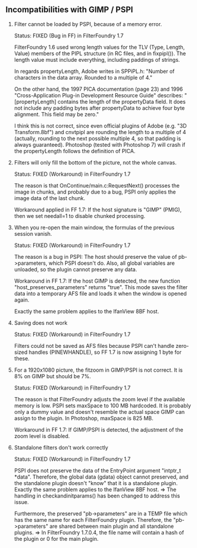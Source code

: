 Incompatibilities with GIMP / PSPI
----------------------------------

1. Filter cannot be loaded by PSPI, because of a memory error.

	Status: FIXED (Bug in FF) in FilterFoundry 1.7
	
	FilterFoundry 1.6 used wrong length values for the TLV (Type, Length, Value) members
	of the PIPL structure (in RC files, and in fixpipl()).
	The length value must include everything, including paddings of strings.
	
	In regards propertyLength, Adobe writes in SPPiPL.h:
	"Number of characters in the data array. Rounded to a multiple of 4."
	
	On the other hand, the 1997 PICA documentation (page 23) and
	1996 "Cross-Application Plug-in Development Resource Guide" describes:
	"[propertyLength] contains the length of the propertyData field. It does not include any padding bytes after
	propertyData to achieve four byte alignment. This field may be zero."
	
	I think this is not correct, since even official plugins of Adobe (e.g. "3D Transform.8bf") and cnvtpipl
	are rounding the length to a multiple of 4 (actually, rounding to the next possible multiple 4,
	so that padding is always guaranteed).
	Photoshop (tested with Photoshop 7) will crash if the propertyLength follows the definition of PICA.

2. Filters will only fill the bottom of the picture, not the whole canvas.

	Status: FIXED (Workaround) in FilterFoundry 1.7
	
	The reason is that OnContinue/main.c:RequestNext() processes the image in chunks,
	and probably due to a bug, PSPI only applies the image data of the last chunk.

	Workaround applied in FF 1.7: If the host signature is "GIMP" (PMIG), then we set
	needall=1 to disable chunked processing.

3. When you re-open the main window, the formulas of the previous session vanish.

	Status: FIXED (Workaround) in FilterFoundry 1.7

	The reason is a bug in PSPI: The host should preserve the value of pb->parameters, which PSPI doesn't do.
	Also, all global variables are unloaded, so the plugin cannot preserve any data.

	Workaround in FF 1.7: If the host GIMP is detected, the new function "host_preserves_parameters" returns "true".
	This mode saves the filter data into a temporary AFS file and loads it
	when the window is opened again.

	Exactly the same problem applies to the IfanView 8BF host.

4. Saving does not work

	Status: FIXED (Workaround) in FilterFoundry 1.7

	Filters could not be saved as AFS files because PSPI can't handle zero-sized handles
	(PINEWHANDLE), so FF 1.7 is now assigning 1 byte for these.

5. For a 1920x1080 picture, the fitzoom in GIMP/PSPI is not correct. It is 8% on GIMP but should be 7%.

	Status: FIXED (Workaround) in FilterFoundry 1.7
	
	The reason is that FilterFoundry adjusts the zoom level if the available memory is low.
	PSPI sets maxSpace to 100 MB hardcoded. It is probably only a dummy value and doesn't
	resemble the actual space GIMP can assign to the plugin.
	In Photoshop, maxSpace is 825 MB.

	Workaround in FF 1.7: If GIMP/PSPI is detected, the adjustment of the zoom level is disabled.

6. Standalone filters don't work correctly

	Status: FIXED (Workaround) in FilterFoundry 1.7

	PSPI does not preserve the data of the EntryPoint argument "intptr_t *data".
	Therefore, the global data (gdata) object cannot preserved,
	and the standalone plugin doesn't "know" that it is a standalone plugin.
	Exactly the same problem applies to the IfanView 8BF host.
	=> The handling in checkandinitparams() has been changed to address this issue.

	Furthermore, the preserved "pb->parameters" are in a TEMP file which has
	the same name for each FilterFoundry plugin. Therefore, the "pb->parameters"
	are shared between main plugin and all standalone plugins.
	=> In FilterFoundry 1.7.0.4, the file name will contain a hash of the plugin
	   or 0 for the main plugin.
